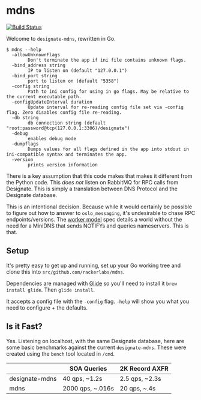 # mdns

[![Build Status](https://travis-ci.org/rackerlabs/mdns.svg?branch=master)](https://travis-ci.org/rackerlabs/mdns)

Welcome to `designate-mdns`, rewritten in Go.

```shell
$ mdns --help
  -allowUnknownFlags
        Don't terminate the app if ini file contains unknown flags.
  -bind_address string
        IP to listen on (default "127.0.0.1")
  -bind_port string
        port to listen on (default "5358")
  -config string
        Path to ini config for using in go flags. May be relative to the current executable path.
  -configUpdateInterval duration
        Update interval for re-reading config file set via -config flag. Zero disables config file re-reading.
  -db string
        db connection string (default "root:password@tcp(127.0.0.1:3306)/designate")
  -debug
        enables debug mode
  -dumpflags
        Dumps values for all flags defined in the app into stdout in ini-compatible syntax and terminates the app.
  -version
        prints version information
```

There is a key assumption that this code makes that makes it different from
the Python code. This _does not_ listen on RabbitMQ for RPC calls from
Designate. This is simply a translation between DNS Protocol and the
Designate database.

This is an intentional decision. Because while it would certainly be possible
to figure out how to answer to `oslo_messaging`, it's undesirable to chase
RPC endpoints/versions. The [worker model](https://review.openstack.org/#/c/258621/)
spec details a world without the need for a MiniDNS that sends NOTIFYs and
queries nameservers. This is that.

## Setup

It's pretty easy to get up and running, set up your Go working tree and clone
this into `src/github.com/rackerlabs/mdns`.

Dependencies are managed with [Glide](https://github.com/Masterminds/glide)
so you'll need to install it `brew install glide`. Then `glide install`.

It accepts a config file with the `-config` flag. `-help` will show you
what you need to configure + the defaults.

## Is it Fast?

Yes. Listening on localhost, with the same Designate database, here are some
basic benchmarks against the current `designate-mdns`. These were created using
the `bench` tool located in `/cmd`.

|                | SOA Queries      | 2K Record AXFR |
|----------------|------------------|----------------|
| designate-mdns | 40 qps, ~1.2s    | 2.5 qps, ~2.3s |
| mdns           | 2000 qps, ~.016s | 20 qps, ~.4s   |

